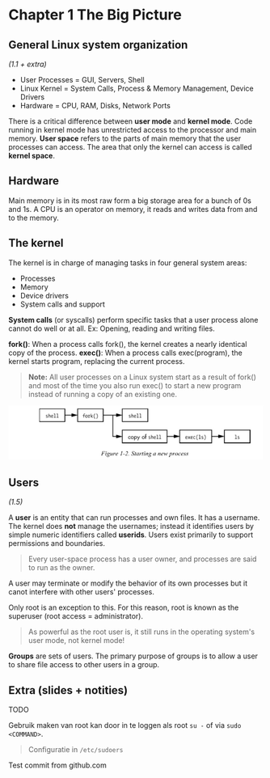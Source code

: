 # Chapter 1 The Big Picture

## General Linux system organization
_(1.1 + extra)_
* User Processes = GUI, Servers, Shell
* Linux Kernel = System Calls, Process & Memory Management, Device Drivers
* Hardware = CPU, RAM, Disks, Network Ports

There is a critical difference between **user mode** and **kernel mode**. Code running in kernel mode has unrestricted access to the processor and main memory. **User space** refers to the parts of main memory that the user processes can access. The area that only the kernel can access is called **kernel space**.

## Hardware

Main memory is in its most raw form a big storage area for a bunch of 0s and 1s. A CPU is an operator on memory, it reads and writes data from and to the memory.

## The kernel

The kernel is in charge of managing tasks in four general system areas:
* Processes
* Memory
* Device drivers
* System calls and support 

**System calls** (or syscalls) perform specific tasks that a user process alone cannot do well or at all. Ex: Opening, reading and writing files. 

**fork()**: When a process calls fork(), the kernel creates a nearly identical copy of the process.
**exec()**: When a process calls exec(program), the kernel starts program, replacing the current process. 

> **Note:** All user processes on a Linux system start as a result of fork() and most of the time you also run exec() to start a new program instead of running a copy of an existing one.

![Fork()](images/fork.png) 


## Users
_(1.5)_

A **user** is an entity that can run processes and own files. It has a username. The kernel does **not** manage the usernames; instead it identifies users by simple numeric identifiers called **userids**. Users exist primarily to support permissions and boundaries. 

> Every user-space process has a user owner, and processes are said to run as the owner. 

A user may terminate or modify the behavior of its own processes but it canot interfere with other users' processes. 

Only root is an exception to this. For this reason, root is known as the superuser (root access = administrator).

> As powerful as the root user is, it still runs in the operating system's user mode, not kernel mode!

**Groups** are sets of users. The primary purpose of groups is to allow a user to share file access to other users in a group.

## Extra (slides + notities)

TODO

Gebruik maken van root kan door in te loggen als root `su -` of via `sudo <COMMAND>`.
> Configuratie in `/etc/sudoers`

Test commit from github.com
